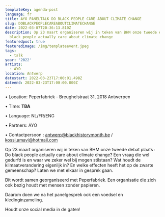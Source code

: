 ```yaml
---
templateKey: agenda-post
language: fr
title: AYO PANELTALK DO BLACK PEOPLE CARE ABOUT CLIMATE CHANGE
slug: DOBLACKPEOPLECAREABOUTCLIMATECHANGE
date: 2022-03-07T20:36:13.810Z
description: Op 23 maart organiseren wij in teken van BHM onze tweede debat plaats - Do
  black people actually care about climate change
featuredpost: true
featuredimage: /img/templateevent.jpeg
tags:
  - talk
year: '2022'
artists:
  - AYO
location: Antwerp
datestart: 2022-03-23T17:00:01.498Z
dateend: 2022-03-23T17:00:00.000Z
---
```

•	Location: Peperfabriek - Breughelstraat 31, 2018 Antwerpen

•	Time: **TBA**

•	Language: NL/FR/ENG

•	Partners: AYO

•	Contactpersoon : antwerp@blackhistorymonth.be / kossi.amavi@hotmail.com



Op 23 maart organiseren wij in teken van BHM onze tweede debat plaats : Do black people actually care about climate change? Een vraag die wel gedurfd is en waar we zeker wel bij mogen stilstaan? Wat houdt de klimaatverandering eigenlijk in? En welke effecten heeft het op de zwarte gemeenschap? Laten we met elkaar in gesprek gaan.

Dit wordt samen georganiseerd met Peperfabriek. Een organisatie die zich ook bezig houdt met mensen zonder papieren.

Daarom doen we na het panelgesprek ook een voedsel en kledinginzameling.

Houdt onze social media in de gaten!
